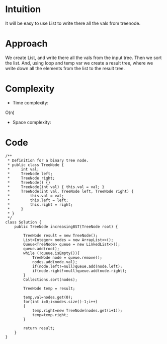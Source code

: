# Intuition
<!-- Describe your first thoughts on how to solve this problem. -->
It will be easy to use List to write there all the vals from treenode.
# Approach
<!-- Describe your approach to solving the problem. -->
We create List, and write there all the vals from the input tree. Then we sort the list. And, using loop and temp var we create a result tree, where we write down all the elements from the list to the result tree.
# Complexity
- Time complexity:
<!-- Add your time complexity here, e.g. $$O(n)$$ -->
O(n)
- Space complexity:
<!-- Add your space complexity here, e.g. $$O(n)$$ -->

# Code
```
/**
 * Definition for a binary tree node.
 * public class TreeNode {
 *     int val;
 *     TreeNode left;
 *     TreeNode right;
 *     TreeNode() {}
 *     TreeNode(int val) { this.val = val; }
 *     TreeNode(int val, TreeNode left, TreeNode right) {
 *         this.val = val;
 *         this.left = left;
 *         this.right = right;
 *     }
 * }
 */
class Solution {
    public TreeNode increasingBST(TreeNode root) {

        TreeNode result = new TreeNode();
        List<Integer> nodes = new ArrayList<>();
        Queue<TreeNode> queue = new LinkedList<>();
        queue.add(root);
        while (!queue.isEmpty()){
            TreeNode node = queue.remove();
            nodes.add(node.val);
            if(node.left!=null)queue.add(node.left);
            if(node.right!=null)queue.add(node.right);
        }
        Collections.sort(nodes);

        TreeNode temp = result;

        temp.val=nodes.get(0);
        for(int i=0;i<nodes.size()-1;i++)
        {
            temp.right=new TreeNode(nodes.get(i+1));
            temp=temp.right;
        }

        return result;
    }
}
```